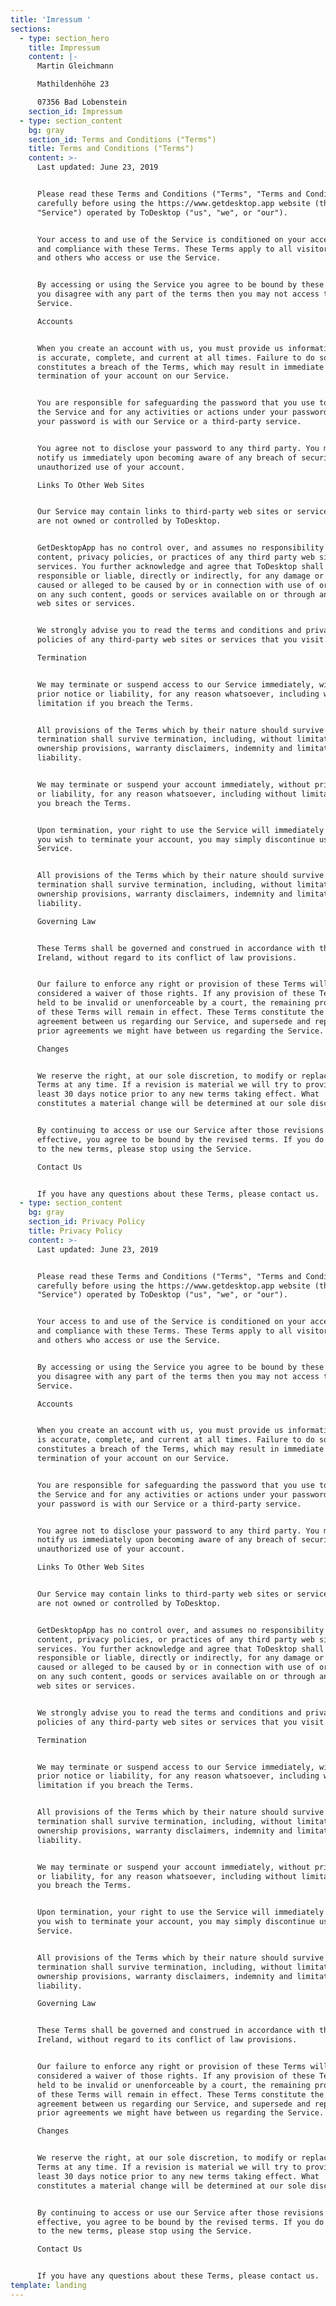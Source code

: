 ```yaml
---
title: 'Imressum '
sections:
  - type: section_hero
    title: Impressum
    content: |-
      Martin Gleichmann

      Mathildenhöhe 23

      07356 Bad Lobenstein
    section_id: Impressum
  - type: section_content
    bg: gray
    section_id: Terms and Conditions ("Terms")
    title: Terms and Conditions ("Terms")
    content: >-
      Last updated: June 23, 2019


      Please read these Terms and Conditions ("Terms", "Terms and Conditions")
      carefully before using the https://www.getdesktop.app website (the
      "Service") operated by ToDesktop ("us", "we", or "our").


      Your access to and use of the Service is conditioned on your acceptance of
      and compliance with these Terms. These Terms apply to all visitors, users
      and others who access or use the Service.


      By accessing or using the Service you agree to be bound by these Terms. If
      you disagree with any part of the terms then you may not access the
      Service.

      Accounts


      When you create an account with us, you must provide us information that
      is accurate, complete, and current at all times. Failure to do so
      constitutes a breach of the Terms, which may result in immediate
      termination of your account on our Service.


      You are responsible for safeguarding the password that you use to access
      the Service and for any activities or actions under your password, whether
      your password is with our Service or a third-party service.


      You agree not to disclose your password to any third party. You must
      notify us immediately upon becoming aware of any breach of security or
      unauthorized use of your account.

      Links To Other Web Sites


      Our Service may contain links to third-party web sites or services that
      are not owned or controlled by ToDesktop.


      GetDesktopApp has no control over, and assumes no responsibility for, the
      content, privacy policies, or practices of any third party web sites or
      services. You further acknowledge and agree that ToDesktop shall not be
      responsible or liable, directly or indirectly, for any damage or loss
      caused or alleged to be caused by or in connection with use of or reliance
      on any such content, goods or services available on or through any such
      web sites or services.


      We strongly advise you to read the terms and conditions and privacy
      policies of any third-party web sites or services that you visit.

      Termination


      We may terminate or suspend access to our Service immediately, without
      prior notice or liability, for any reason whatsoever, including without
      limitation if you breach the Terms.


      All provisions of the Terms which by their nature should survive
      termination shall survive termination, including, without limitation,
      ownership provisions, warranty disclaimers, indemnity and limitations of
      liability.


      We may terminate or suspend your account immediately, without prior notice
      or liability, for any reason whatsoever, including without limitation if
      you breach the Terms.


      Upon termination, your right to use the Service will immediately cease. If
      you wish to terminate your account, you may simply discontinue using the
      Service.


      All provisions of the Terms which by their nature should survive
      termination shall survive termination, including, without limitation,
      ownership provisions, warranty disclaimers, indemnity and limitations of
      liability.

      Governing Law


      These Terms shall be governed and construed in accordance with the laws of
      Ireland, without regard to its conflict of law provisions.


      Our failure to enforce any right or provision of these Terms will not be
      considered a waiver of those rights. If any provision of these Terms is
      held to be invalid or unenforceable by a court, the remaining provisions
      of these Terms will remain in effect. These Terms constitute the entire
      agreement between us regarding our Service, and supersede and replace any
      prior agreements we might have between us regarding the Service.

      Changes


      We reserve the right, at our sole discretion, to modify or replace these
      Terms at any time. If a revision is material we will try to provide at
      least 30 days notice prior to any new terms taking effect. What
      constitutes a material change will be determined at our sole discretion.


      By continuing to access or use our Service after those revisions become
      effective, you agree to be bound by the revised terms. If you do not agree
      to the new terms, please stop using the Service.

      Contact Us


      If you have any questions about these Terms, please contact us.
  - type: section_content
    bg: gray
    section_id: Privacy Policy
    title: Privacy Policy
    content: >-
      Last updated: June 23, 2019


      Please read these Terms and Conditions ("Terms", "Terms and Conditions")
      carefully before using the https://www.getdesktop.app website (the
      "Service") operated by ToDesktop ("us", "we", or "our").


      Your access to and use of the Service is conditioned on your acceptance of
      and compliance with these Terms. These Terms apply to all visitors, users
      and others who access or use the Service.


      By accessing or using the Service you agree to be bound by these Terms. If
      you disagree with any part of the terms then you may not access the
      Service.

      Accounts


      When you create an account with us, you must provide us information that
      is accurate, complete, and current at all times. Failure to do so
      constitutes a breach of the Terms, which may result in immediate
      termination of your account on our Service.


      You are responsible for safeguarding the password that you use to access
      the Service and for any activities or actions under your password, whether
      your password is with our Service or a third-party service.


      You agree not to disclose your password to any third party. You must
      notify us immediately upon becoming aware of any breach of security or
      unauthorized use of your account.

      Links To Other Web Sites


      Our Service may contain links to third-party web sites or services that
      are not owned or controlled by ToDesktop.


      GetDesktopApp has no control over, and assumes no responsibility for, the
      content, privacy policies, or practices of any third party web sites or
      services. You further acknowledge and agree that ToDesktop shall not be
      responsible or liable, directly or indirectly, for any damage or loss
      caused or alleged to be caused by or in connection with use of or reliance
      on any such content, goods or services available on or through any such
      web sites or services.


      We strongly advise you to read the terms and conditions and privacy
      policies of any third-party web sites or services that you visit.

      Termination


      We may terminate or suspend access to our Service immediately, without
      prior notice or liability, for any reason whatsoever, including without
      limitation if you breach the Terms.


      All provisions of the Terms which by their nature should survive
      termination shall survive termination, including, without limitation,
      ownership provisions, warranty disclaimers, indemnity and limitations of
      liability.


      We may terminate or suspend your account immediately, without prior notice
      or liability, for any reason whatsoever, including without limitation if
      you breach the Terms.


      Upon termination, your right to use the Service will immediately cease. If
      you wish to terminate your account, you may simply discontinue using the
      Service.


      All provisions of the Terms which by their nature should survive
      termination shall survive termination, including, without limitation,
      ownership provisions, warranty disclaimers, indemnity and limitations of
      liability.

      Governing Law


      These Terms shall be governed and construed in accordance with the laws of
      Ireland, without regard to its conflict of law provisions.


      Our failure to enforce any right or provision of these Terms will not be
      considered a waiver of those rights. If any provision of these Terms is
      held to be invalid or unenforceable by a court, the remaining provisions
      of these Terms will remain in effect. These Terms constitute the entire
      agreement between us regarding our Service, and supersede and replace any
      prior agreements we might have between us regarding the Service.

      Changes


      We reserve the right, at our sole discretion, to modify or replace these
      Terms at any time. If a revision is material we will try to provide at
      least 30 days notice prior to any new terms taking effect. What
      constitutes a material change will be determined at our sole discretion.


      By continuing to access or use our Service after those revisions become
      effective, you agree to be bound by the revised terms. If you do not agree
      to the new terms, please stop using the Service.

      Contact Us


      If you have any questions about these Terms, please contact us.
template: landing
---
```

